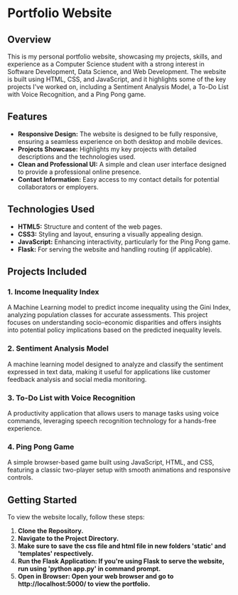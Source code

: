 # Portfolio Website

## Overview

This is my personal portfolio website, showcasing my projects, skills, and experience as a Computer Science student with a strong interest in Software Development, Data Science, and Web Development. The website is built using HTML, CSS, and JavaScript, and it highlights some of the key projects I've worked on, including a Sentiment Analysis Model, a To-Do List with Voice Recognition, and a Ping Pong game.

## Features

- **Responsive Design:** The website is designed to be fully responsive, ensuring a seamless experience on both desktop and mobile devices.
- **Projects Showcase:** Highlights my key projects with detailed descriptions and the technologies used.
- **Clean and Professional UI:** A simple and clean user interface designed to provide a professional online presence.
- **Contact Information:** Easy access to my contact details for potential collaborators or employers.

## Technologies Used

- **HTML5:** Structure and content of the web pages.
- **CSS3:** Styling and layout, ensuring a visually appealing design.
- **JavaScript:** Enhancing interactivity, particularly for the Ping Pong game.
- **Flask:** For serving the website and handling routing (if applicable).

## Projects Included

### 1. Income Inequality Index
A Machine Learning model to predict income inequality using the Gini Index, analyzing population classes for accurate assessments. This project focuses on understanding socio-economic disparities and offers insights into potential policy implications based on the predicted inequality levels.

### 2. Sentiment Analysis Model
A machine learning model designed to analyze and classify the sentiment expressed in text data, making it useful for applications like customer feedback analysis and social media monitoring.

### 3. To-Do List with Voice Recognition
A productivity application that allows users to manage tasks using voice commands, leveraging speech recognition technology for a hands-free experience.

### 4. Ping Pong Game
A simple browser-based game built using JavaScript, HTML, and CSS, featuring a classic two-player setup with smooth animations and responsive controls.

## Getting Started

To view the website locally, follow these steps:

1. **Clone the Repository.**
2. **Navigate to the Project Directory.**
3. **Make sure to save the css file and html file in new folders 'static' and 'templates' respectively.**
4. **Run the Flask Application: If you're using Flask to serve the website, run using 'python app.py' in command prompt.**
5. **Open in Browser: Open your web browser and go to http://localhost:5000/ to view the portfolio.**

